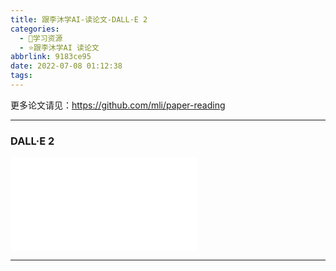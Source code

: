 ```yaml
---
title: 跟李沐学AI-读论文-DALL·E 2
categories:
  - 🌙学习资源
  - ⭐跟李沐学AI 读论文
abbrlink: 9183ce95
date: 2022-07-08 01:12:38
tags:
---
```


更多论文请见：<https://github.com/mli/paper-reading>

***

### DALL·E 2

<iframe src="//player.bilibili.com/player.html?aid=770625648&bvid=BV17r4y1u77B&cid=766807720&page=1" scrolling="no" border="0" frameborder="no" framespacing="0" allowfullscreen="true"> </iframe>

<!--more-->

***
